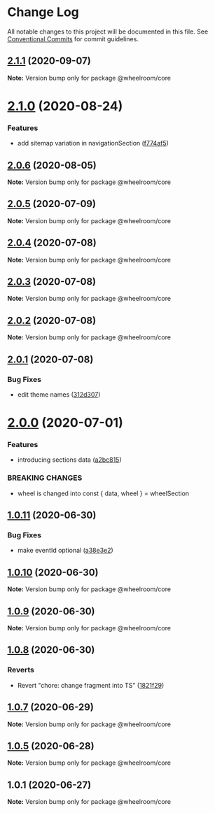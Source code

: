 # Change Log

All notable changes to this project will be documented in this file.
See [Conventional Commits](https://conventionalcommits.org) for commit guidelines.

## [2.1.1](https://github.com/wheelroom/wheelroom/compare/@wheelroom/core@2.1.0...@wheelroom/core@2.1.1) (2020-09-07)

**Note:** Version bump only for package @wheelroom/core





# [2.1.0](https://github.com/wheelroom/wheelroom/compare/@wheelroom/core@2.0.6...@wheelroom/core@2.1.0) (2020-08-24)


### Features

* add sitemap variation in navigationSection ([f774af5](https://github.com/wheelroom/wheelroom/commit/f774af562c3c21dfc15571f5b35cf73c056cfbdb))





## [2.0.6](https://github.com/wheelroom/wheelroom/compare/@wheelroom/core@2.0.5...@wheelroom/core@2.0.6) (2020-08-05)

**Note:** Version bump only for package @wheelroom/core





## [2.0.5](https://github.com/wheelroom/wheelroom/compare/@wheelroom/core@2.0.4...@wheelroom/core@2.0.5) (2020-07-09)

**Note:** Version bump only for package @wheelroom/core





## [2.0.4](https://github.com/wheelroom/wheelroom/compare/@wheelroom/core@2.0.3...@wheelroom/core@2.0.4) (2020-07-08)

**Note:** Version bump only for package @wheelroom/core





## [2.0.3](https://github.com/wheelroom/wheelroom/compare/@wheelroom/core@2.0.2...@wheelroom/core@2.0.3) (2020-07-08)

**Note:** Version bump only for package @wheelroom/core





## [2.0.2](https://github.com/wheelroom/wheelroom/compare/@wheelroom/core@2.0.1...@wheelroom/core@2.0.2) (2020-07-08)

**Note:** Version bump only for package @wheelroom/core





## [2.0.1](https://github.com/wheelroom/wheelroom/compare/@wheelroom/core@2.0.0...@wheelroom/core@2.0.1) (2020-07-08)


### Bug Fixes

* edit theme names ([312d307](https://github.com/wheelroom/wheelroom/commit/312d3075fb5e4ddd89b1fe2f104d23048256211c))





# [2.0.0](https://github.com/wheelroom/wheelroom/compare/@wheelroom/core@1.0.11...@wheelroom/core@2.0.0) (2020-07-01)


### Features

* introducing sections data ([a2bc815](https://github.com/wheelroom/wheelroom/commit/a2bc8156909f859215ff528a03e2af7ed9248359))


### BREAKING CHANGES

* wheel is changed into const { data, wheel } = wheelSection





## [1.0.11](https://github.com/wheelroom/wheelroom/compare/@wheelroom/core@1.0.10...@wheelroom/core@1.0.11) (2020-06-30)


### Bug Fixes

* make eventId optional ([a38e3e2](https://github.com/wheelroom/wheelroom/commit/a38e3e21a9545ea6837c2d468dd0a80fde3903e5))





## [1.0.10](https://github.com/wheelroom/wheelroom/compare/@wheelroom/core@1.0.9...@wheelroom/core@1.0.10) (2020-06-30)

**Note:** Version bump only for package @wheelroom/core





## [1.0.9](https://github.com/wheelroom/wheelroom/compare/@wheelroom/core@1.0.8...@wheelroom/core@1.0.9) (2020-06-30)

**Note:** Version bump only for package @wheelroom/core





## [1.0.8](https://github.com/wheelroom/wheelroom/compare/@wheelroom/core@1.0.7...@wheelroom/core@1.0.8) (2020-06-30)


### Reverts

* Revert "chore: change fragment into TS" ([1821f29](https://github.com/wheelroom/wheelroom/commit/1821f2940ac9e11ab9cb99c8d3db25df2dfebe47))





## [1.0.7](https://github.com/wheelroom/wheelroom/compare/@wheelroom/core@1.0.5...@wheelroom/core@1.0.7) (2020-06-29)

**Note:** Version bump only for package @wheelroom/core





## [1.0.5](https://github.com/wheelroom/wheelroom/compare/@wheelroom/core@1.0.1...@wheelroom/core@1.0.5) (2020-06-28)

**Note:** Version bump only for package @wheelroom/core





## 1.0.1 (2020-06-27)

**Note:** Version bump only for package @wheelroom/core
